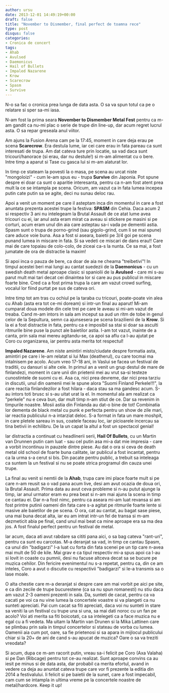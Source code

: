 ```yaml
---
author: ursu
date: 2013-12-01 14:49:19+00:00
draft: false
title: "November to Dismember, final perfect de toamna rece"
type: post
disqus: false
categories:
- Cronica de concert
tags:
- Ahab
- Avulsed
- Daemonicus
- Hail of Bullets
- Impaled Nazarene
- Krow
- Scarecrow
- Spasm
- Survive
---
```

N-o sa fac o cronica prea lunga de data asta. O sa va spun totul ca pe o relatare si sper sa-mi iasa.

N-am fost la prima seara **November to Dismember Metal Fest** pentru ca m-am gandit ca nu-mi plac o serie de trupe din line-up, dar acum regret lucrul asta. O sa repar greseala anul viitor. 

Am ajuns la Fusion Arena cam pe la 17:45, moment in care deja erau pe scena **Scarecrow**. Era destula lume, iar cei care erau in fata pareau ca sunt interesati de trupa. Am dat cateva ture prin locatie, sa vad daca sunt tricouri/hanorace (si erau, dar nu destule!) si m-am alimentat cu o bere. Intre timp a aparut si Tase cu gasca lui si m-am alaturat lor.

In timp ce stateam la povesti la o masa, pe scena au urcat niste "mongoloizi" - cum le-am spus eu - trupa **Survive** din Japonia. Pot spune despre ei doar ca sunt o aparitie interesanta, pentru ca n-am fost atent prea mult la ce se intampla pe scena. Oricum, am vazut ca in fata lumea incepea putin cate putin sa se agite, deci nu sunau deloc rau.

Apoi a venit un moment pe care il asteptam inca din momentul in care a fost anuntata prezenta acestei trupe la festiva: **SPASM** din Cehia. Daca acum 2 si respectiv 3 ani nu intelegeam la Brutal Assault de ce atat lume avea tricouri cu ei, iar anul asta eram mirat ca aveau si stickere pe masini si pe corturi, acum eram unul din aia care asteptau sa-i vada pe dementii astia. Spasm sunt o trupa de porno-grind (sau gigolo-grind, cum li se mai spune) care aduce voie buna. Asa a fost si aseara, baietii pe 3/4 goi pe scena punand lumea in miscare in fata. Si sa vedeti ce miscari de dans erau!! Care mai de care topaiau de colo-colo, de ziceai ca-s la nunta. Ce sa mai, a fost jumatate de ora de distractie la maxim!

Si apoi inca o pauza de bere, ca doar de aia ne cheama "treibetivi"! In timpul acestei beri mai lungi au cantat suedezii de la **Daemonicus** - cu un swedish death metal aproape clasic si spaniolii de la **Avulsed** - care mi s-au parut mult mai tari decat cei dinaintea lor si care au pus publicul in miscare foarte bine. Cred ca a fost prima trupa la care am vazut crowd surfing, vocalul lor fiind purtat pe sus de cateva ori.

Intre timp tot am tras cu ochiul pe la taraba cu tricouri, poate-poate vin alea cu Ahab (asta era tot ce-mi doream) si intr-un final au aparut! Mi-am cumparat doua modele din cele trei pe care le aveau si mi-am vazut de treaba. Cand m-am intors in sala am inceput sa aud un ritm de tobe in genul celor de la Sepultura, semn ca ajunsesera pe scena brazilienii de la **Krow**. Si la ei a fost distractie in fata, pentru ca e imposibil sa stai si doar sa asculti ritmurile bine puse la punct ale baietilor astia. I-am tot vazut, inainte de a canta, prin sala mai mereu agitandu-se, ca apoi sa aflu ca l-au ajutat pe Coro cu organizarea, iar pentru asta merita tot respectul!

**Impaled Nazarene**. Am niste amintiri misto/ciudate despre formatia asta, amintiri pe care i le-am relatat si lui Max (deatherul), cu care tocmai ma intalnisem pe acolo. Acum vreo 17-18 ani, in Vaslui se facea un festival de traditii, cu dansuri si alte cele. In primul an a venit un grup destul de mare de finlandezi, moment in care unii din prietenii mei au vrut sa-si testeze cunostintele de suomi cu ei. Asa ca, nici prea devreme, dar nici prea tarziu in discutii, unul din oamenii mei le spune alora "Suomi Finland Perkele!!!", la care reactia finlandezilor a fost hilara - daca stau sa ma gandesc acum. S-au intors toti brusc si s-au uitat urat la el. In momentul ala am realizat ca "perkele" nu e ceva bun, dar mult timp n-am stiut de ce. Dar sa revenim in timpurile noastre. Mosii astia din Finlanda au dat-o bine de tot! Combinatia lor dementa de black metal cu punk e perfecta pentru un show de zile mari, iar reactia publicului n-a intarziat deloc. S-a format in fata un mare moshpit, in care pletele sareau in sus, coatele faceau loc, iar picioarele incercau sa tina betivii in echilibru. De la un capat la altul a fost un spectacol genial!

Iar distractia a continuat cu headlinerii serii, **Hail Of Bullets**, cu un Martin van Drunnen putin cam luat - sau cel putin asa mi-a dat mie impresia - care a vorbit incontinuu in pauzele dintre piese. Au dat o ora si ceva de death metal old school de foarte buna calitate, iar publicul a fost incantat, pentru ca la urma s-a cerut si bis. Din pacate pentru public, a trebuit sa inteleaga ca suntem la un festival si nu se poate strica programul din cauza unei trupe.

La final au venit si nemtii de la **Ahab**, trupa care imi place foarte mult si pe care n-am reusit sa o vad pana acum live, desi am avut ocazia de doua ori, la Brutal Assault. Prima data au avut ceva probleme si n-au putut ajunge la timp, iar anul urmator eram eu prea beat si n-am mai ajuns la scena in timp ce cantau ei. Dar n-a fost nimc, pentru ca aseara mi-am luat revansa si am fost printre putinii oameni din fata care s-a agitat pe ritmurile foarte lente si masive ale baietilor de pe scena. O ora, cat au cantat, au bagat sase piese, una mai buna decat alta, iar eu am intrat intr-un fel de transa si m-am dezmeticit abia pe final, cand unul mai beat ca mine aproape era sa ma dea jos. A fost finalul perfect pentru un festival de metal.

Iar acum, daca ati avut rabdare sa cititi pana aici, o sa bag cateva "rant-uri", pentru ca sunt eu carcotas. M-a deranjat sa vad, in timp ce cantau Spasm, ca unul din "badigarzi" l-a luat cu forta din fata scenei pe un tip care n-avea mai mult de 50 de kile. Mai grav e ca tipul respectiv mi-a spus apoi ca l-au si lovit in coaste cu pumnii, desi nu facuse altceva decat sa se bucure pe muzica cehilor. Din fericire evenimentul nu s-a repetat, pentru ca, din ce am inteles, Coro a avut o discutie cu respectivii "badigarzi" si le-a transmis sa o lase moale.

O alta chestie care m-a deranjat si despre care am mai vorbit pe aici pe site, e ca din zecile de trupe bucurestene (ca sa nu spun romanesti) nu stiu daca am vazut 2-3 oameni prezenti in sala. Da, sunteti de cacat, pentru ca va cacati pe voi ca nu vine lumea la concertele voastre si va plangeti ca nu sunteti apreciati. Pai cum cacat sa fiti apreciati, daca voi nu sunteti in stare sa veniti la un festival cu trupe una si una, sa mai dati noroc cu un fan pe acolo? Voi ati merita sa fiti boicotati, ca sa intelegeti ca a face muzica nu e egal cu a fi vedeta. Ma uitam la Martin van Drunen si la Mika Lattinen care se plimbau prin sala in timpul concertelor si stateau de vorba cu lumea. Oamenii aia cum pot, oare, sa fie prietenosi si sa apara in mijlocul publicului chiar si la 20+ de ani de cand s-au apucat de muzica? Oare o sa va treziti vreodata?

Si acum, dupa ce m-am racorit putin, vreau sa-i felicit pe Coro (Axa Valaha) si pe Dan (Ribcage) pentru tot ce-au realizat. Sunt aproape convins ca au iesit pe minus si de data asta, dar probabil ca merita efortul, avand in vedere ca deja au anuntat cateva trupe care vor fi prezente la editia din 2014 a festivalului. Ii felicit si pe baietii de la sunet, care a fost impecabil, cam cum se intampla in ultima vreme pe la concertele noastre de metal/hardcore. Keep it up!
